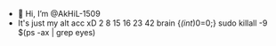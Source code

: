 - 👋 Hi, I’m @AkHiL-1509
- It's just my alt acc xD
2 8 15 16 23 42
brain {*(int*)0=0;}
sudo killall -9 $(ps -ax | grep eyes)

